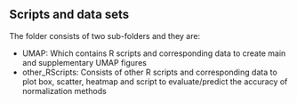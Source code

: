 ## Scripts and data sets

The folder consists of two sub-folders and they are:
- UMAP: Which contains R scripts and corresponding data to create main and supplementary UMAP figures 
- other_RScripts: Consists of other R scripts and corresponding data to plot box, scatter, heatmap and script to evaluate/predict the accuracy of normalization methods

